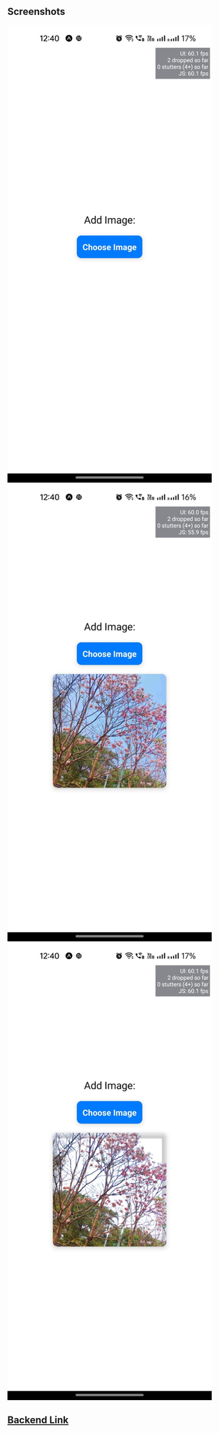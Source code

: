 ## Screenshots

<img src="./media/1.jpeg">

<img src="./media/2.jpeg">

<img src="./media/3.jpeg">

## <a href="https://github.com/ananya26-vishnoi/background-removal-backend.git">Backend Link</a>
